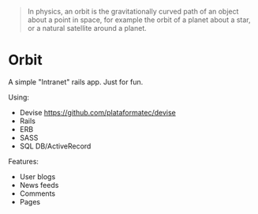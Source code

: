 > In physics, an orbit is the gravitationally curved path of an object about a point in space, for example the orbit of a planet about a star, or a natural satellite around a planet.

# Orbit

A simple "Intranet" rails app. Just for fun.

Using:

- Devise https://github.com/plataformatec/devise
- Rails
- ERB
- SASS
- SQL DB/ActiveRecord

Features:

- User blogs
- News feeds
- Comments
- Pages